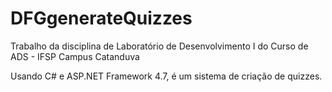 # DFGgenerateQuizzes
Trabalho da disciplina de Laboratório de Desenvolvimento I do Curso de ADS - IFSP Campus Catanduva

Usando C# e ASP.NET Framework 4.7, é um sistema de criação de quizzes.
